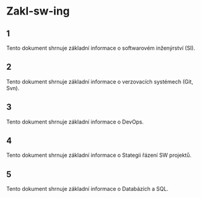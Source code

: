 # Zakl-sw-ing
## 1 
Tento dokument shrnuje základní informace o softwarovém inženýrství (SI). 

## 2
Tento dokument shrnuje základní informace o verzovacích systémech (Git, Svn). 

## 3
Tento dokument shrnuje základní informace o DevOps.

## 4
Tento dokument shrnuje základní informace o Stategii řázení SW projektů.

## 5
Tento dokument shrnuje základní informace o Databázích a SQL.

